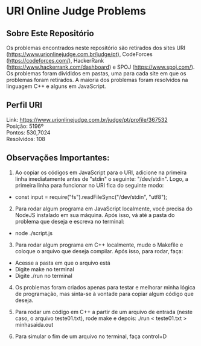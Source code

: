 # URI Online Judge Problems

## Sobre Este Repositório

Os problemas encontrados neste repositório são retirados dos sites URI (https://www.urionlinejudge.com.br/judge/pt), CodeForces (https://codeforces.com/), HackerRank (https://www.hackerrank.com/dashboard) e SPOJ (https://www.spoj.com/). Os problemas foram divididos em pastas, uma para cada site em que os problemas foram retirados. A maioria dos problemas foram resolvidos na linguagem C++ e alguns em JavaScript.

## Perfil URI

Link: https://www.urionlinejudge.com.br/judge/pt/profile/367532<br />
Posição: 5196º<br />
Pontos: 530,7024<br />
Resolvidos: 108<br /> 


## Observações Importantes:

1) Ao copiar os códigos em JavaScript para o URI, adicione na primeira linha imediatamente antes de "stdin" o seguinte: "/dev/stdin". Logo, a primeira linha para funcionar no URI fica do seguinte modo:

- const input = require("fs").readFileSync("/dev/stdin", "utf8");

2) Para rodar algum programa em JavaScript localmente, você precisa do NodeJS instalado em sua máquina. Após isso, vá até a pasta do problema que deseja e escreva no terminal:

- node ./script.js

3) Para rodar algum programa em C++ localmente, mude o Makefile e coloque o arquivo que deseja compilar. Após isso, para rodar, faça:
- Acesse a pasta em que o arquivo está
- Digite make no terminal
- Digite ./run no terminal

4) Os problemas foram criados apenas para testar e melhorar minha lógica de programação, mas sinta-se à vontade para copiar algum código que deseja.

5) Para rodar um código em C++ a partir de um arquivo de entrada (neste caso, o arquivo teste01.txt), rode make e depois:
./run < teste01.txt > minhasaida.out

6) Para simular o fim de um arquivo no terminal, faça control+D